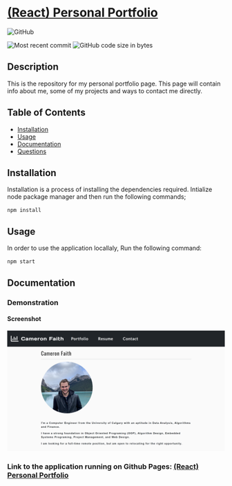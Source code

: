 # [(React) Personal Portfolio](https://github.com/cmrnfaith/portfolio)

![GitHub](https://img.shields.io/github/license/cmrnfaith/portfolio?style=plastic)

![Most recent commit](https://img.shields.io/github/last-commit/cmrnfaith/portfolio)
![GitHub code size in bytes](https://img.shields.io/github/languages/code-size/cmrnfaith/portfolio)

## Description

This is the repository for my personal portfolio page. This page will contain info about me, some of my projects and ways to contact me directly.

## Table of Contents

- [Installation](#Installation)
- [Usage](#Usage)
- [Documentation](#Documentation)
- [Questions](#Questions)

## Installation

Installation is a process of installing the dependencies required.
Intialize node package manager and then run the following commands;

```script
npm install
```

## Usage

In order to use the application locallaly, Run the following command:

```script
npm start
```

## Documentation

### Demonstration

#### Screenshot

![Screenshot of the Application](docs/homepage.png?raw=true "Screenshot of the Application")

### Link to the application running on Github Pages: [(React) Personal Portfolio](https://cmrnfaith.github.io/)
